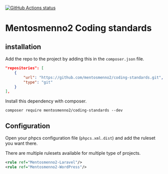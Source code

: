 [![GitHub Actions status](https://github.com/mentosmenno2/coding-standards/workflows/Build%20%26%20test/badge.svg)](https://github.com/mentosmenno2/coding-standards/actions)

# Mentosmenno2 Coding standards

## installation

Add the repo to the project by adding this in the `composer.json` file.

```json
"repositories": [
    {
        "url": "https://github.com/mentosmenno2/coding-standards.git",
        "type": "git"
    }
],
```

Install this dependency with composer.

`composer require mentosmenno2/coding-standards --dev`

## Configuration

Open your phpcs configuration file (`phpcs.xml.dist`) and add the ruleset you want there.

There are multiple rulesets available for multiple type of projects.

```xml
<rule ref="Mentosmenno2-Laravel"/>
<rule ref="Mentosmenno2-WordPress"/>
```
